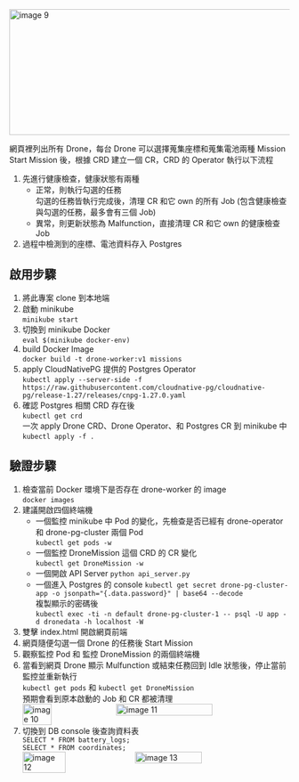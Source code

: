 <img width="604" height="226" alt="image 9" src="https://github.com/user-attachments/assets/48e541f7-3413-4dc7-8558-4192fc1e5eee" />  

網頁裡列出所有 Drone，每台 Drone 可以選擇蒐集座標和蒐集電池兩種 Mission  
Start Mission 後，根據 CRD 建立一個 CR，CRD 的 Operator 執行以下流程  

1. 先進行健康檢查，健康狀態有兩種
   - 正常，則執行勾選的任務  
      勾選的任務皆執行完成後，清理 CR 和它 own 的所有 Job (包含健康檢查與勾選的任務，最多會有三個 Job)
   - 異常，則更新狀態為 Malfunction，直接清理 CR  和它 own 的健康檢查 Job  
2. 過程中檢測到的座標、電池資料存入 Postgres  

## 啟用步驟

1. 將此專案 clone 到本地端  
2. 啟動 minikube  
   `minikube start`  
3. 切換到 minikube Docker  
   `eval $(minikube docker-env)`  
4. build Docker Image    
   `docker build -t drone-worker:v1 missions`  
5. apply CloudNativePG 提供的 Postgres Operator  
   `kubectl apply --server-side -f https://raw.githubusercontent.com/cloudnative-pg/cloudnative-pg/release-1.27/releases/cnpg-1.27.0.yaml`  
6. 確認 Postgres 相關 CRD 存在後  
   `kubectl get crd`  
   一次 apply Drone CRD、Drone Operator、和 Postgres CR 到 minikube 中  
   `kubectl apply -f .`     

## 驗證步驟

1. 檢查當前 Docker 環境下是否存在 drone-worker 的 image  
   `docker images`  
2. 建議開啟四個終端機
   - 一個監控 minikube 中 Pod 的變化，先檢查是否已經有 drone-operator 和 drone-pg-cluster 兩個 Pod  
      `kubectl get pods -w` 
   - 一個監控 DroneMission 這個 CRD 的 CR 變化  
      `kubectl get DroneMission -w` 
   - 一個開啟 API Server
      `python api_server.py` 
   - 一個進入 Postgres 的 console
      `kubectl get secret drone-pg-cluster-app -o jsonpath="{.data.password}" | base64 --decode`  
      複製顯示的密碼後  
      `kubectl exec -ti -n default drone-pg-cluster-1 -- psql -U app -d dronedata -h localhost -W`
3. 雙擊 index.html 開啟網頁前端 
4. 網頁隨便勾選一個 Drone 的任務後 Start Mission  
5. 觀察監控 Pod 和 監控 DroneMission 的兩個終端機  
6. 當看到網頁 Drone 顯示 Mulfunction 或結束任務回到 Idle 狀態後，停止當前監控並重新執行  
   `kubectl get pods` 和 `kubectl get DroneMission`  
   預期會看到原本啟動的 Job 和 CR 都被清理  
   <div style="display:flex; gap:10px;">
     <img src="https://github.com/user-attachments/assets/3e067fb6-0337-48c7-8cfe-e86a28c7230f" alt="image 10" style="width:33%; height:auto;" />
     <img src="https://github.com/user-attachments/assets/8159dc78-394d-45e3-9faa-aaf60c0eeefa" alt="image 11" style="width:60%; height:auto;" />
   </div>
7. 切換到 DB console 後查詢資料表   
   `SELECT * FROM battery_logs;`  
   `SELECT * FROM coordinates;`
   <div style="display:flex; gap:10px; align-items:flex-start;">
     <img src="https://github.com/user-attachments/assets/35098d5b-1674-4e7b-8da3-16ff8d47a001" alt="image 12" style="width:40%; height:auto;" />
     <img src="https://github.com/user-attachments/assets/aa8e526c-2412-435d-8fc1-ab6e6a09de9b" alt="image 13" style="width:50%; height:auto;" />
   </div>


